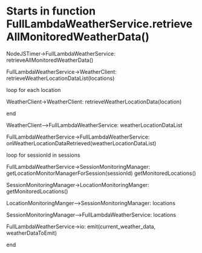 # Starts in function FullLambdaWeatherService.retrieveAllMonitoredWeatherData()

NodeJSTimer->FullLambdaWeatherService: retrieveAllMonitoredWeatherData()

FullLambdaWeatherService->WeatherClient: retrieveWeatherLocationDataList(locations)

loop for each location

WeatherClient->WeatherClient: retrieveWeatherLocationData(location)

end

WeatherClient-->FullLambdaWeatherService: weatherLocationDataList

FullLambdaWeatherService->FullLambdaWeatherService: onWeatherLocationDataRetrieved(weatherLocationDataList)

loop for sessionId in sessions

FullLambdaWeatherService->SessionMonitoringManager: getLocationMonitorManagerForSession(sessionId) getMonitoredLocations()

SessionMonitoringManager->LocationMonitoringManger: getMonitoredLocations()

LocationMonitoringManger-->SessionMonitoringManager: locations

SessionMonitoringManager-->FullLambdaWeatherService: locations

FullLambdaWeatherService->io: emit(current_weather_data, weatherDataToEmit)

end
